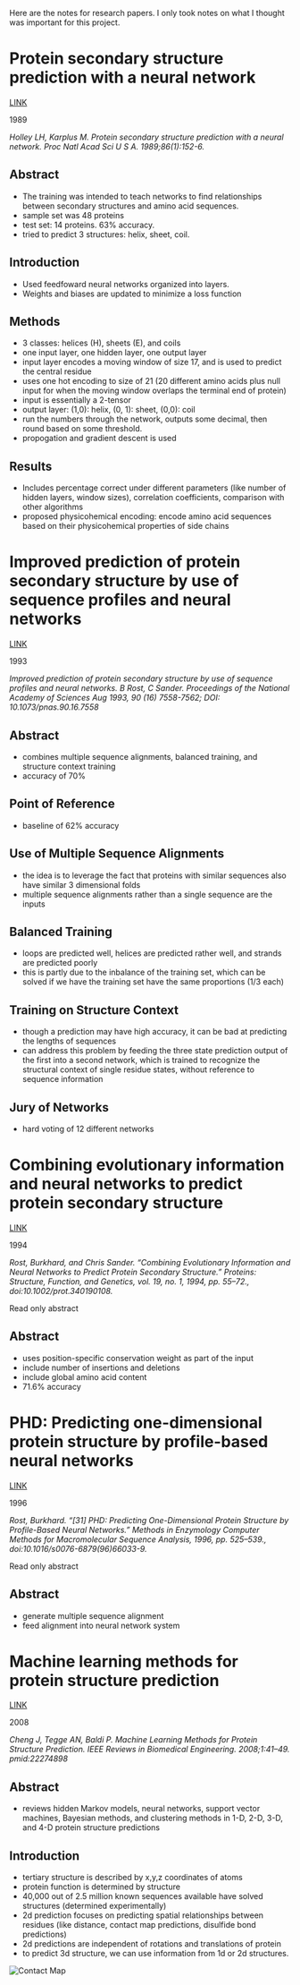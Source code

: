 Here are the notes for research papers. I only took notes on what I thought was important for this project.






# Protein secondary structure prediction with a neural network

[LINK](https://www.ncbi.nlm.nih.gov/pmc/articles/PMC286422/)

1989

*Holley LH, Karplus M. Protein secondary structure prediction with a neural network. Proc Natl Acad Sci U S A. 1989;86(1):152-6.*

## Abstract

* The training was intended to teach networks to find relationships between secondary structures and amino acid sequences.
* sample set was 48 proteins
* test set: 14 proteins. 63% accuracy.
* tried to predict 3 structures: helix, sheet, coil.

## Introduction

* Used feedfoward neural networks organized into layers.
* Weights and biases are updated to minimize a loss function

## Methods

* 3 classes: helices (H), sheets (E), and coils
* one input layer, one hidden layer, one output layer
* input layer encodes a moving window of size 17, and is used to predict the central residue
* uses one hot encoding to size of 21 (20 different amino acids plus null input for when the moving window overlaps the terminal end of protein)
* input is essentially a 2-tensor
* output layer: (1,0): helix, (0, 1): sheet, (0,0): coil
* run the numbers through the network, outputs some decimal, then round based on some threshold.
* propogation and gradient descent is used

## Results

* Includes percentage correct under different parameters (like number of hidden layers, window sizes), correlation coefficients, comparison with other algorithms
* proposed physicohemical encoding: encode amino acid sequences based on their physicohemical properties of side chains







# Improved prediction of protein secondary structure by use of sequence profiles and neural networks

[LINK](https://www.pnas.org/content/90/16/7558.short)

1993

*Improved prediction of protein secondary structure by use of sequence profiles and neural networks. B Rost, C Sander. Proceedings of the National Academy of Sciences Aug 1993, 90 (16) 7558-7562; DOI: 10.1073/pnas.90.16.7558*

## Abstract 

* combines multiple sequence alignments, balanced training, and structure context training
* accuracy of 70%

## Point of Reference

* baseline of 62% accuracy

## Use of Multiple Sequence Alignments

* the idea is to leverage the fact that proteins with similar sequences also have similar 3 dimensional folds
* multiple sequence alignments rather than a single sequence are the inputs

## Balanced Training

* loops are predicted well, helices are predicted rather well, and strands are predicted poorly
* this is partly due to the inbalance of the training set, which can be solved if we have the training set have the same proportions (1/3 each)

## Training on Structure Context

* though a prediction may have high accuracy, it can be bad at predicting the lengths of sequences 
* can address this problem by feeding the three state prediction output of the first into a second network, which is trained to recognize the structural context of single residue states, without reference to sequence information

## Jury of Networks

* hard voting of 12 different networks







# Combining evolutionary information and neural networks to predict protein secondary structure

[LINK](https://onlinelibrary.wiley.com/doi/abs/10.1002/prot.340190108)

1994

*Rost, Burkhard, and Chris Sander. “Combining Evolutionary Information and Neural Networks to Predict Protein Secondary Structure.” Proteins: Structure, Function, and Genetics, vol. 19, no. 1, 1994, pp. 55–72., doi:10.1002/prot.340190108.*

Read only abstract

## Abstract

* uses position-specific conservation weight as part of the input
* include number of insertions and deletions
* include global amino acid content
* 71.6% accuracy







# PHD: Predicting one-dimensional protein structure by profile-based neural networks

[LINK](https://www.sciencedirect.com/science/article/pii/S0076687996660339)

1996

*Rost, Burkhard. “[31] PHD: Predicting One-Dimensional Protein Structure by Profile-Based Neural Networks.” Methods in Enzymology Computer Methods for Macromolecular Sequence Analysis, 1996, pp. 525–539., doi:10.1016/s0076-6879(96)66033-9.*

Read only abstract

## Abstract

* generate multiple sequence alignment
* feed alignment into neural network system






# Machine learning methods for protein structure prediction

[LINK](https://www.ncbi.nlm.nih.gov/pubmed/22274898)

2008

*Cheng J, Tegge AN, Baldi P. Machine Learning Methods for Protein Structure Prediction. IEEE Reviews in Biomedical Engineering. 2008;1:41–49. pmid:22274898*

## Abstract

* reviews hidden Markov models, neural networks, support vector machines, Bayesian methods, and clustering methods in 1-D, 2-D, 3-D, and 4-D protein structure predictions

## Introduction

* tertiary structure is described by x,y,z coordinates of atoms
* protein function is determined by structure
* 40,000 out of 2.5 million known sequences available have solved structures (determined experimentally)
* 2d prediction focuses on predicting spatial relationships between residues (like distance, contact map predictions, disulfide bond predictions)
* 2d predictions are independent of rotations and translations of protein
* to predict 3d structure, we can use information from 1d or 2d structures.

![Contact Map](https://ieeexplore.ieee.org/mediastore_new/IEEE/content/media/4664312/4689462/4664428/4664428-fig-3-source-large.gif)

